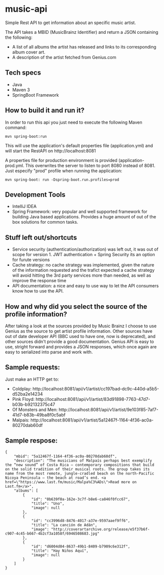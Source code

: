 # music-api
Simple Rest API to get information about an specific music artist.

The API takes a ​MBID (MusicBrainz Identifier)​ and return a JSON containing the following:
 * A list of all albums the artist has released and links to its corresponding album cover art.
 * A description of the artist fetched from Genius.com

## Tech specs
* Java
* Maven 3
* SpringBoot Framework

## How to build it and run it?
In order to run this api you just need to execute the following Maven command:

```
mvn spring-boot:run
```
This will use the application's default properties file (application.yml) and will start the RestAPI on http://localhost:8081

A properties file for production environment is provided (application-prod.yml. This overwrites the server to listen to port 8080 instead of 8081. Just especify "prod" profile when running the application:

```
mvn spring-boot: run -Dspring-boot.run.profiles=prod
```

## Development Tools
  * IntelliJ IDEA
  * Spring Framework: very popular and well supported framework for building Java based applications. Provides a huge amount of out of the box solutions for common tasks.

## Stuff left out/shortcuts
  * Service security (authentication/authorization) was left out, it was out of scope for version 1. JWT authentication + Spring Security its an option for furute versions
  * Cache strategy: no cache strategy was implemented, given the nature of the information requested and the trafict expected a cache strategy will avoid hitting the 3rd party services more than needed, as well as improve the response time
  * API documentation: a nice and easy to use way to let the API consumers know how to use the API.

## How and why did you select the source of the profile information?

After taking a look at the sources provided by Music Brainz I choose to use Genius as the source to get artist profile information. Other sources have out of date developer API (BBC used to have one, now is deprecated), and other sources didn't provide a good documentation. Genius API is easy to use, stright forward and provides a JSON responses, which once again are easy to serialized into parse and work with.

## Sample requests:

Just make an HTTP get to:

- Coldplay: http://localhost:8081/api/v1/artist/cc197bad-dc9c-440d-a5b5-d52ba2e14234
- Pink Floyd: http://localhost:8081/api/v1/artist/83d91898-7763-47d7-b03b-b92132375c47
- Of Monsters and Men: http://localhost:8081/api/v1/artist/9e103f85-7af7-41d7-b83b-49ba8f0c5abf
- Malpais: http://localhost:8081/api/v1/artist/5a12467f-1164-4f36-ac0a-80270dab60df

## Sample respose:
```
{
    "mbid": "5a12467f-1164-4f36-ac0a-80270dab60df",
    "description": "The musicians of Malpaís perhaps best exemplify the “new sound” of Costa Rica – contemporary compositions that build on the solid tradition of their musical roots. The group takes its name from the most remote, jungle-cradled beach on the north-Pacific Nicoya Peninsula – the beach at road’s end. <a href=\"https://www.last.fm/music/Malpa%C3%ADs\">Read more on Last.fm</a>",
    "albums": [
        {
            "id": "0b639f0a-162e-3c7f-b8e6-ca846f0fcc67",
            "title": "Uno",
            "image": null
        },
        {
            "id": "cc3996d8-8476-4017-a37e-9597aaef9ff6",
            "title": "La canción de Adán",
            "image": "http://coverartarchive.org/release/e5f37b6f-c907-4c45-b667-4b2cf3a1058f/6946508683.jpg"
        },
        {
            "id": "d6004d04-8637-49b1-8409-b7909c6e312f",
            "title": "Hay Niños Aquí",
            "image": null
        }
    ]
}
```

